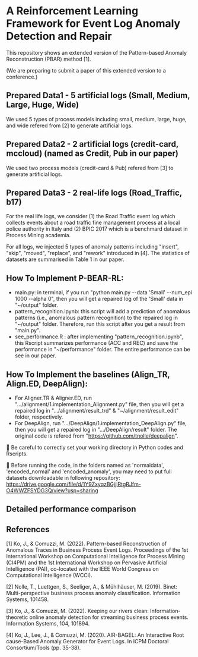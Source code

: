 # A Reinforcement Learning Framework for Event Log Anomaly Detection and Repair

This repository shows an extended version of the Pattern-based Anomaly Reconstruction (PBAR) method [1].

(We are preparing to submit a paper of this extended version to a conference.)

## Prepared Data1 - 5 artificial logs (Small, Medium, Large, Huge, Wide)
We used 5 types of process models including small, medium, large, huge, and wide refered from [2] to generate artificial logs.

## Prepared Data2 - 2 artificial logs (credit-card, mccloud) (named as Credit, Pub in our paper)
We used two process models (credit-card & Pub) refered from [3] to generate artificial logs.

## Prepared Data3 - 2 real-life logs (Road_Traffic, b17)
For the real life logs, we consider (1) the Road Traffic event log which collects events about a road traffic fine management process at a local police authority in Italy and (2) BPIC 2017 which is a benchmard dataset in Process Mining academia.

For all logs, we injected 5 types of anomaly patterns including "insert", "skip", "moved", "replace", and "rework" introduced in [4]. The statistics of datasets are summarised in Table 1 in our paper.

## How To Implement P-BEAR-RL:
- main.py: in terminal, if you run "python main.py --data 'Small' --num_epi 1000 --alpha 0", then you will get a repaired log of the 'Small' data in "~/output" folder.
- pattern_recognition.ipynb: this script will add a prediction of anomalous patterns (i.e., anomalous pattern recognition) to the repaired log in "~/output" folder. Therefore, run this script after you get a result from "main.py".
- see_performance.R : after implementing "pattern_recognition.ipynb", this Rscript summarizes performance (ACC and REC) and save the performance in "~/performance" folder. The entire performance can be see in our paper.

## How To Implement the baselines (Align_TR, Align.ED, DeepAlign):
- For Aligner.TR & Aligner.ED, run ".../alignment/1.implementation_Alignment.py" file, then you will get a repaired log in ".../alignment/result_trd" & "~/alignment/result_edit" folder, respectively.
- For DeepAlign, run ".../DeepAlign/1.implementation_DeepAlign.py" file, then you will get a repaired log in ".../DeepAlign/result" folder. The original code is refered from "https://github.com/tnolle/deepalign".
  
&#x1F53A; Be careful to correctly set your working directory in Python codes and Rscripts.

&#x1F53A; Before running the code, in the folders named as 'normaldata', 'encoded_normal' and 'encoded_anomaly', you may need to put full datasets downloadable in following repository: https://drive.google.com/file/d/1Y9ZxyqzBGjjiRtgRJfm-O4WWZFSYDG3Q/view?usp=sharing

## Detailed performance comparison


## References

[1] Ko, J., & Comuzzi, M. (2022). Pattern-based Reconstruction of Anomalous Traces in Business Process Event Logs. Proceedings of the 1st International Workshop on Computational Intelligence for Process Mining (CI4PM) and the 1st International Workshop on Pervasive Artificial Intelligence (PAI), co-located with the IEEE World Congress on Computational Intelligence (WCCI).

[2] Nolle, T., Luettgen, S., Seeliger, A., & Mühlhäuser, M. (2019). Binet: Multi-perspective business process anomaly classification. Information Systems, 101458.

[3] Ko, J., & Comuzzi, M. (2022). Keeping our rivers clean: Information-theoretic online anomaly detection for streaming business process events. Information Systems, 104, 101894.

[4] Ko, J., Lee, J., & Comuzzi, M. (2020). AIR-BAGEL: An Interactive Root cause-Based Anomaly Generator for Event Logs. In ICPM Doctoral Consortium/Tools (pp. 35-38).


 
